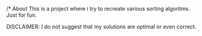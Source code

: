 /* About
This is a project where i try to recreate various sorting algoritms. Just for fun.

DISCLAIMER: I do not suggest that my solutions are optimal or even correct.
